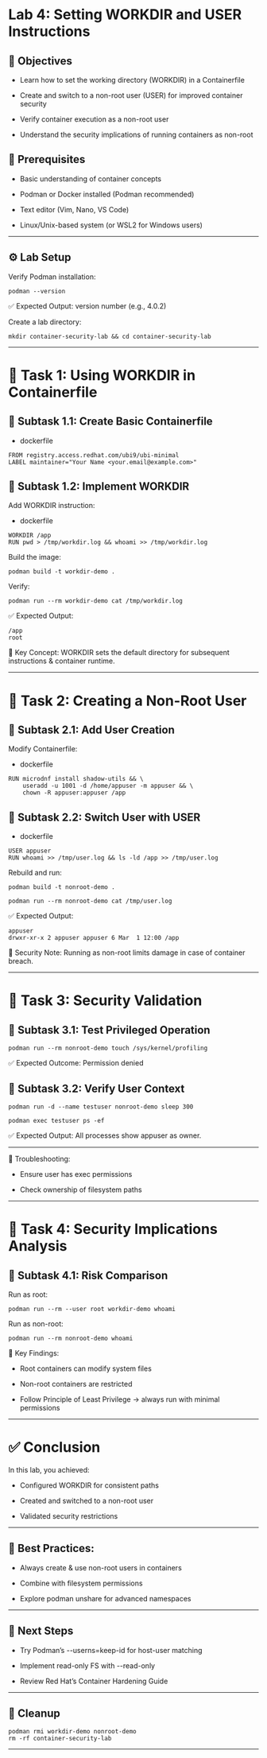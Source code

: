 # Lab 4: Setting WORKDIR and USER Instructions
## 🎯 Objectives

- Learn how to set the working directory (WORKDIR) in a Containerfile

- Create and switch to a non-root user (USER) for improved container security

- Verify container execution as a non-root user

- Understand the security implications of running containers as non-root

## 📌 Prerequisites

- Basic understanding of container concepts

- Podman or Docker installed (Podman recommended)

- Text editor (Vim, Nano, VS Code)

- Linux/Unix-based system (or WSL2 for Windows users)

---

## ⚙️ Lab Setup

Verify Podman installation:
```
podman --version
```

✅ Expected Output: version number (e.g., 4.0.2)

Create a lab directory:
```
mkdir container-security-lab && cd container-security-lab
```
---

# 📝 Task 1: Using WORKDIR in Containerfile
## 🔹 Subtask 1.1: Create Basic Containerfile
- dockerfile
```
FROM registry.access.redhat.com/ubi9/ubi-minimal
LABEL maintainer="Your Name <your.email@example.com>"
```
## 🔹 Subtask 1.2: Implement WORKDIR

Add WORKDIR instruction:
- dockerfile
```
WORKDIR /app
RUN pwd > /tmp/workdir.log && whoami >> /tmp/workdir.log
```

Build the image:
```
podman build -t workdir-demo .
```

Verify:
```
podman run --rm workdir-demo cat /tmp/workdir.log
```

✅ Expected Output:
```
/app
root
```

📌 Key Concept: WORKDIR sets the default directory for subsequent instructions & container runtime.

---

# 📝 Task 2: Creating a Non-Root User
## 🔹 Subtask 2.1: Add User Creation

Modify Containerfile:
- dockerfile
```
RUN microdnf install shadow-utils && \
    useradd -u 1001 -d /home/appuser -m appuser && \
    chown -R appuser:appuser /app
```
## 🔹 Subtask 2.2: Switch User with USER

- dockerfile
```
USER appuser
RUN whoami >> /tmp/user.log && ls -ld /app >> /tmp/user.log
```

Rebuild and run:
```
podman build -t nonroot-demo .
```
```
podman run --rm nonroot-demo cat /tmp/user.log
```

✅ Expected Output:
```
appuser
drwxr-xr-x 2 appuser appuser 6 Mar  1 12:00 /app
```

📌 Security Note: Running as non-root limits damage in case of container breach.

---

# 📝 Task 3: Security Validation
## 🔹 Subtask 3.1: Test Privileged Operation
```
podman run --rm nonroot-demo touch /sys/kernel/profiling
```

✅ Expected Outcome: Permission denied

## 🔹 Subtask 3.2: Verify User Context
```
podman run -d --name testuser nonroot-demo sleep 300
```
```
podman exec testuser ps -ef
```

✅ Expected Output: All processes show appuser as owner.

---

 📌 Troubleshooting:

- Ensure user has exec permissions

- Check ownership of filesystem paths

---

# 📝 Task 4: Security Implications Analysis
## 🔹 Subtask 4.1: Risk Comparison

Run as root:
```
podman run --rm --user root workdir-demo whoami
```

Run as non-root:
```
podman run --rm nonroot-demo whoami
```

📌 Key Findings:

- Root containers can modify system files

- Non-root containers are restricted

- Follow Principle of Least Privilege → always run with minimal permissions

---

# ✅ Conclusion

In this lab, you achieved:

- Configured WORKDIR for consistent paths

- Created and switched to a non-root user

- Validated security restrictions

---

## 📌 Best Practices:

- Always create & use non-root users in containers

- Combine with filesystem permissions

- Explore podman unshare for advanced namespaces

---

## 🚀 Next Steps

- Try Podman’s --userns=keep-id for host-user matching

- Implement read-only FS with --read-only

- Review Red Hat’s Container Hardening Guide

---

## 🧹 Cleanup
```
podman rmi workdir-demo nonroot-demo
rm -rf container-security-lab
```

---
